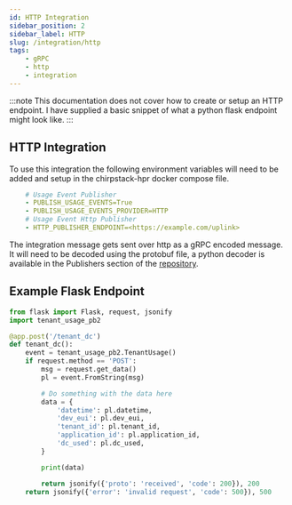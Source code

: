 ```yaml
---
id: HTTP Integration
sidebar_position: 2
sidebar_label: HTTP
slug: /integration/http
tags:
    - gRPC
    - http
    - integration
---
```


:::note
This documentation does not cover how to create or setup an HTTP endpoint. I have supplied a basic
snippet of what a python flask endpoint might look like.
:::

## HTTP Integration

To use this integration the following environment variables will need to be added and setup in the
chirpstack-hpr docker compose file.

```yml title="Environment Variables Required"
    # Usage Event Publisher
    - PUBLISH_USAGE_EVENTS=True
    - PUBLISH_USAGE_EVENTS_PROVIDER=HTTP
    # Usage Event Http Publisher
    - HTTP_PUBLISHER_ENDPOINT=<https://example.com/uplink>
```

The integration message gets sent over http as a gRPC encoded message. It will need to be decoded using the protobuf file, a python decoder is available in the Publishers section of the [repository](https://github.com/ccall48/chirpstack-hpr/tree/master/app/Publishers).


## Example Flask Endpoint

```python title="Example python flask decoding"
from flask import Flask, request, jsonify
import tenant_usage_pb2

@app.post('/tenant_dc')
def tenant_dc():
    event = tenant_usage_pb2.TenantUsage()
    if request.method == 'POST':
        msg = request.get_data()
        pl = event.FromString(msg)

        # Do something with the data here
        data = {
            'datetime': pl.datetime,
            'dev_eui': pl.dev_eui,
            'tenant_id': pl.tenant_id,
            'application_id': pl.application_id,
            'dc_used': pl.dc_used,
        }

        print(data)

        return jsonify({'proto': 'received', 'code': 200}), 200
    return jsonify({'error': 'invalid request', 'code': 500}), 500
```
